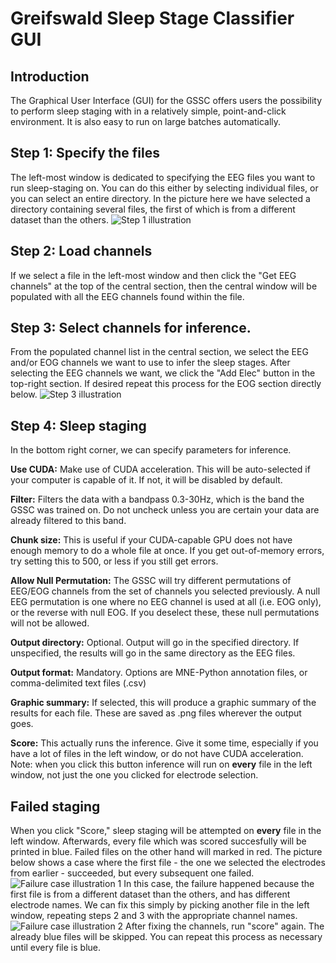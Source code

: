 Greifswald Sleep Stage Classifier GUI
=====================================

## Introduction
The Graphical User Interface (GUI) for the GSSC offers users the possibility to perform sleep staging with in a relatively simple, point-and-click environment. It is also easy to run on large batches automatically.

## Step 1: Specify the files
The left-most window is dedicated to specifying the EEG files you want to run sleep-staging on. You can do this either by selecting individual files, or you can select an entire directory. In the picture here we have selected a directory containing several files, the first of which is from a different dataset than the others.
![Step 1 illustration](step1.png)

## Step 2: Load channels
If we select a file in the left-most window and then click the "Get EEG channels" at the top of the central section, then the central window will be populated with all the EEG channels found within the file.

## Step 3: Select channels for inference.
From the populated channel list in the central section, we select the EEG and/or EOG channels we want to use to infer the sleep stages. After selecting the EEG channels we want, we click the "Add Elec" button in the top-right section. If desired repeat this process for the EOG section directly below.
![Step 3 illustration](step3.png)

## Step 4: Sleep staging
In the bottom right corner, we can specify parameters for inference.

**Use CUDA:** Make use of CUDA acceleration. This will be auto-selected if your computer is capable of it. If not, it will be disabled by default.

**Filter:** Filters the data with a bandpass 0.3-30Hz, which is the band the GSSC was trained on. Do not uncheck unless you are certain your data are already filtered to this band.

**Chunk size:** This is useful if your CUDA-capable GPU does not have enough memory to do a whole file at once. If you get out-of-memory errors, try setting this to 500, or less if you still get errors.

**Allow Null Permutation:** The GSSC will try different permutations of EEG/EOG channels from the set of channels you selected previously. A null EEG permutation is one where no EEG channel is used at all (i.e. EOG only), or the reverse with null EOG. If you deselect these, these null permutations will not be allowed.

**Output directory:** Optional. Output will go in the specified directory. If unspecified, the results will go in the same directory as the EEG files.

**Output format:** Mandatory. Options are MNE-Python annotation files, or comma-delimited text files (.csv)

**Graphic summary:** If selected, this will produce a graphic summary of the results for each file. These are saved as .png files wherever the output goes.

**Score:** This actually runs the inference. Give it some time, especially if you have a lot of files in the left window, or do not have CUDA acceleration. Note: when you click this button inference will run on **every** file in the left window, not just the one you clicked for electrode selection.

## Failed staging
When you click "Score," sleep staging will be attempted on **every** file in the left window. Afterwards, every file which was scored succesfully will be printed in blue. Failed files on the other hand will marked in red. The picture below shows a case where the first file - the one we selected the electrodes from earlier - succeeded, but every subsequent one failed.
![Failure case illustration 1](fail1.png)
In this case, the failure happened because the first file is from a different dataset than the others, and has different electrode names. We can fix this simply by picking another file in the left window, repeating steps 2 and 3 with the appropriate channel names.
![Failure case illustration 2](fail2.png)
After fixing the channels, run "score" again. The already blue files will be skipped. You can repeat this process as necessary until every file is blue. 
